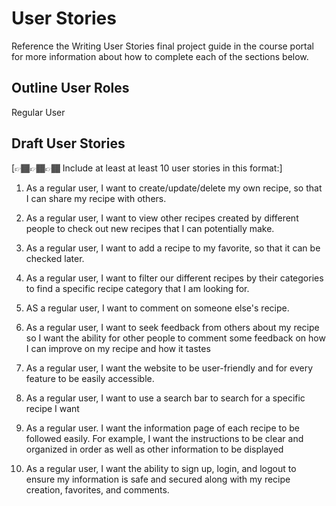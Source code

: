 # User Stories

Reference the Writing User Stories final project guide in the course portal for more information about how to complete each of the sections below.

## Outline User Roles

Regular User

## Draft User Stories

[👉🏾👉🏾👉🏾 Include at least at least 10 user stories in this format:]

1. As a regular user, I want to create/update/delete my own recipe, so that I can share my recipe with others.

2. As a regular user, I want to view other recipes created by different people to check out new recipes that I can potentially make.

3. As a regular user, I want to add a recipe to my favorite, so that it can be checked later.

4. As a regular user, I want to filter our different recipes by their categories to find a specific recipe category that I am looking for.

5. AS a regular user, I want to comment on someone else's recipe.

6. As a regular user, I want to seek feedback from others about my recipe so I want the ability for other people to comment some feedback on how I can improve on my recipe and how it tastes

7.  As a regular user, I want the website to be user-friendly and for every feature to be easily accessible.

8. As a regular user, I want to use a search bar to search for a specific recipe I want

9.  As a regular user. I want the information page of each recipe to be followed easily. For example, I want the instructions to be clear and organized in order as well as other information to be displayed

10.  As a regular user, I want the ability to sign up, login, and logout to ensure my information is safe and secured along with my recipe creation, favorites, and comments.
